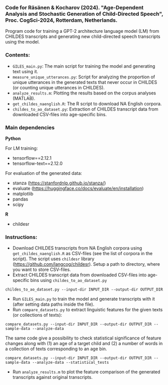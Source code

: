 ### Code for Räsänen & Kocharov (2024). "Age-Dependent Analysis and Stochastic Generation of Child-Directed Speech", Proc. CogSci-2024, Rotterdam, Netherlands.

Program code for training a GPT-2 architecture language model (LM) from CHILDES transcripts and generating new child-directed speech transcripts using the model. 

### Contents:
- `GILES_main.py`: The main script for training the model and generating text using it.
- `measure_unique_utterances.py`: Script for analyzing the proportion of unique utterances in the generated texts that never occur in CHILDES (or counting unique utterances in CHILDES).
- `analyze_results.m`: Plotting the results based on the corpus analyses (MATLAB).
- `get_childes_naenglish.R`: The R script to download NA English corpora.
- `childes_to_ao_dataset.py`: Extraction of CHILDES transcript data from downloaded CSV-files into age-specific bins.
### Main dependencies
**Python**

For LM training:

- tensorflow==2.12.1
- tensorflow-text==2.12.0

For evaluation of the generated data:
- stanza (https://stanfordnlp.github.io/stanza/)
- evaluate (https://huggingface.co/docs/evaluate/en/installation)
- matplotlib
- pandas
- scipy

**R**
- childesr

### Instructions:

- Download CHILDES transcripts from NA English corpora using `get_childes_naenglish.R` as CSV-files (see the list of corpora in the script). The script uses `childesr` library (https://github.com/langcog/childesr). Setup a path to directory, where you want to store CSV-files.
- Extract CHILDES transcript data from downloaded CSV-files into age-specific bins using `childes_to_ao_dataset.py`
```
childes_to_ao_dataset.py --input-dir INPUT_DIR --output-dir OUTPUT_DIR
```
- Run `GILES_main.py` to train the model and generate transcripts with it (after setting data paths inside the file).
- Run `compare_datasets.py` to extract linguistic features for the given texts (or collections of texts):
```
compare_datasets.py --input-dir INPUT_DIR --output-dir OUTPUT_DIR --sample-data --analyze-data
```
The same code give a possibility to check statistical significance of feature changes along with (1) an age of a target child and (2) a number of words in a collection of texts corresponding to an age bin.
```
compare_datasets.py --input-dir INPUT_DIR --output-dir OUTPUT_DIR --sample-data --analyze-data --statistical_tests
```

- Run `analyze_results.m` to plot the feature comparison of the generated transcripts against original transcripts.
